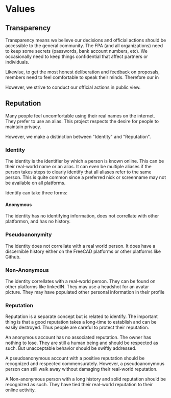 # Values

## Transparency
Transparency means we believe our decisions and official actions should be accessible to the general community. The FPA (and all organizations) need to keep some secrets (passwords, bank account numbers, etc). We occasionally need to keep things confidential that affect partners or individuals.

Likewise, to get the most honest deliberation and feedback on proposals, members need to feel comfortable to speak their minds.  Therefore our in

However, we strive to conduct our official actions in public view.

## Reputation

Many people feel uncomfortable using their real names on the internet. They prefer to use an alias.
This project respects the desire for people to maintain privacy.

However, we make a distinction between "Identity" and "Reputation".

### Identity
The identity is the identifier by which a person is known online.  This can be their real-world name or an alias.  It can even be multiple aliases if the person takes steps to clearly identify that all aliases refer to the same person.  This is quite common since a preferred nick or screenname may not be available on all platforms.

Identify can take three forms:

#### Anonymous
The identity has no identifying information, does not correllate with other platformsn, and has no history.

### Pseudoanonymity
The identity does not correllate with a real world person.  It does have a discernible history either on the FreeCAD platforms or other platforms like Github.

### Non-Anonymous
The identity correllates with a real-world person. They can be found on other platforms like linkedIN. They may use a headshot for an avatar picture.  They may have populated other personal information in their profile

### Reputation
Reputation is a separate concept but is related to identify.  The important thing is that a good reputation takes a long-time to establish and can be easily destroyed.  Thus people are careful to protect their reputation.

An anonymous account has no associated reputation. The owner has nothing to lose.  They are still a human being and should be respected as such. But unacceptable behavior should be swiftly addressed.

A pseudoanonymous account with a positive reputation should be recognized and respected commensurately.  However, a pseudoanonymous person can still walk away without damaging their real-world reputation.

A Non-anonymous person with a long history and solid reputation should be recognized as such.  They have tied their real-world reputation to their online activity.
